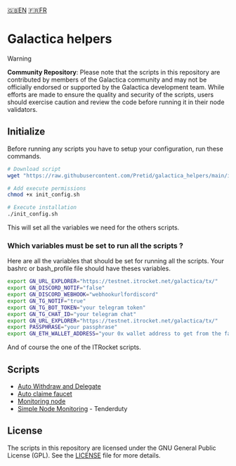 [:uk:EN](./README.md) [:fr:FR](./README_FR.md)
# Galactica helpers
>[!WARNING]
>**Community Repository**: Please note that the scripts in this repository are contributed by members of the Galactica community and may not be officially endorsed or supported by the Galactica development team. While efforts are made to ensure the quality and security of the scripts, users should exercise caution and review the code before running it in their node validators.

## Initialize

Before running any scripts you have to setup your configuration, run these commands.

```bash
# Download script
wget "https://raw.githubusercontent.com/Pretid/galactica_helpers/main/init_config.sh"

# Add execute permissions
chmod +x init_config.sh

# Execute installation
./init_config.sh
```
This will set all the variables we need for the others scripts.

### Which variables must be set to run all the scripts ? 
Here are all the variables that should be set for running all the scripts. 
Your bashrc or bash_profile file should have theses variables.
```bash
export GN_URL_EXPLORER="https://testnet.itrocket.net/galactica/tx/"
export GN_DISCORD_NOTIF="false"
export GN_DISCORD_WEBHOOK="webhookurlfordiscord"
export GN_TG_NOTIF="true"
export GN_TG_BOT_TOKEN="your telegram token"
export GN_TG_CHAT_ID="your telegram chat"
export GN_URL_EXPLORER="https://testnet.itrocket.net/galactica/tx/"
export PASSPHRASE="your passphrase"
export GN_ETH_WALLET_ADDRESS="your 0x wallet address to get from the faucet"
```
And of course the one of the ITRocket scripts.

## Scripts

- [Auto Withdraw and Delegate](./auto-withdraw-delegate/)
- [Auto claime faucet](./galactica-facuet/)
- [Monitoring node](./monitoring-node/)
- [Simple Node Monitoring](./simple-node-monitoring-tenderduty/) - Tenderduty


## License

The scripts in this repository are licensed under the GNU General Public License (GPL). See the [LICENSE](./LICENSE) file for more details.
